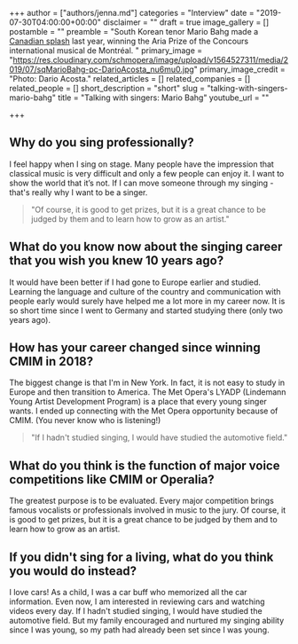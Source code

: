 +++
author = ["authors/jenna.md"]
categories = "Interview"
date = "2019-07-30T04:00:00+00:00"
disclaimer = ""
draft = true
image_gallery = []
postamble = ""
preamble = "South Korean tenor Mario Bahg made a [Canadian splash](/cmim-finals-one-out-of-three-aint-bad/) last year, winning the Aria Prize of the Concours international musical de Montréal. "
primary_image = "https://res.cloudinary.com/schmopera/image/upload/v1564527311/media/2019/07/sqMarioBahg-pc-DarioAcosta_nu6mu0.jpg"
primary_image_credit = "Photo: Dario Acosta."
related_articles = []
related_companies = []
related_people = []
short_description = "short"
slug = "talking-with-singers-mario-bahg"
title = "Talking with singers: Mario Bahg"
youtube_url = ""

+++
## Why do you sing professionally?

I feel happy when I sing on stage. Many people have the impression that classical music is very difficult and only a few people can enjoy it. I want to show the world that it’s not. If I can move someone through my singing - that's really why I want to be a singer.

>"Of course, it is good to get prizes, but it is a great chance to be judged by them and to learn how to grow as an artist."

## What do you know now about the singing career that you wish you knew 10 years ago?

It would have been better if I had gone to Europe earlier and studied. Learning the language and culture of the country and communication with people early would surely have helped me a lot more in my career now. It is so short time since I went to Germany and started studying there (only two years ago).

## How has your career changed since winning CMIM in 2018?

The biggest change is that I'm in New York. In fact, it is not easy to study in Europe and then transition to America. The Met Opera's LYADP (Lindemann Young Artist Development Program) is a place that every young singer wants. I ended up connecting with the Met Opera opportunity because of CMIM. (You never know who is listening!)

>"If I hadn't studied singing, I would have studied the automotive field."

## What do you think is the function of major voice competitions like CMIM or Operalia?

The greatest purpose is to be evaluated. Every major competition brings famous vocalists or professionals involved in music to the jury. Of course, it is good to get prizes, but it is a great chance to be judged by them and to learn how to grow as an artist.

## If you didn't sing for a living, what do you think you would do instead?

I love cars! As a child, I was a car buff who memorized all the car information. Even now, I am interested in reviewing cars and watching videos every day. If I hadn't studied singing, I would have studied the automotive field. But my family encouraged and nurtured my singing ability since I was young, so my path had already been set since I was young.